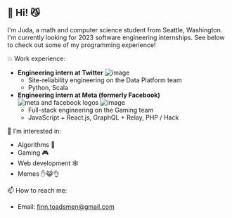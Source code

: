 ## 👋 Hi! :smirk_cat:

I'm Juda, a math and computer science student from Seattle, Washington. I'm currently looking for 2023 software engineering internships.
See below to check out some of my programming experience!

:boom: Work experience:
  * **Engineering intern at Twitter** ![image](https://user-images.githubusercontent.com/51980777/199818637-e42ea2b3-24b3-4318-b1ad-ee6c955fedf8.png)
    * Site-reliability engineering on the Data Platform team
    * Python, Scala
  * **Engineering intern at Meta (formerly Facebook)** ![meta and facebook logos](https://user-images.githubusercontent.com/51980777/199668319-73eb3253-980d-4283-b76f-d9eea59d569d.png)
 ![image](https://user-images.githubusercontent.com/51980777/199667649-15b53866-5182-4e84-9334-d300b5367629.png)
    * Full-stack engineering on the Gaming team 
    * JavaScript + React.js, GraphQL + Relay, PHP / Hack

👀 I’m interested in:
  * Algorithms :game_die:
  * Gaming :video_game:
  * Web development :spider_web:
  * Memes :hand::joy_cat::ok_hand:
 
📫 How to reach me:
  * Email: finn.toadsmen@gmail.com

<!---
Juda77/Juda77 is a ✨ special ✨ repository because its `README.md` (this file) appears on your GitHub profile.
You can click the Preview link to take a look at your changes.
--->
